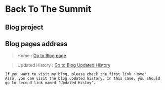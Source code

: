 Back To The Summit 
==================

Blog project
------------

## Blog pages address
> Home : [Go to Blog page][blogHome]

> Updated History : [Go to Blog Updated History][updateHistory]

[blogHome]: https://seyoung4503.github.io/webBlog/blogHome "Hello Home"
[updateHistory]: https://seyoung4503.github.io/webBlog/updateHistory "Updated History"
  
    If you want to visit my blog, please check the first link "Home". 
    Also, you can visit the blog updated history. In this case, you should go to second link named "Updated Histoy".
